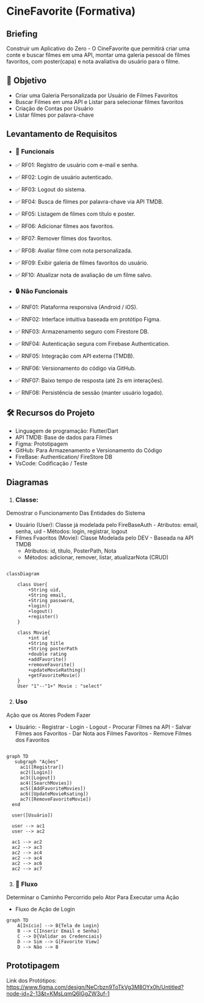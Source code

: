 # CineFavorite (Formativa)

## Briefing
Construir um Aplicativo do Zero - O CineFavorite que permitirá criar uma conte e buscar filmes em uma API, montar uma galeria pessoal de filmes favoritos, com poster(capa) e nota avaliativa do usuário para o filme.

## 🚀 Objetivo
- Criar uma Galeria Personalizada por Usuário de Filmes Favoritos
- Buscar Filmes em uma API e Listar para selecionar filmes favoritos
- Criação de Contas por Usuário
- Listar filmes por palavra-chave

## Levantamento de Requisitos
- ### 🧩 Funcionais
- ✅ RF01: Registro de usuário com e-mail e senha.
- ✅ RF02: Login de usuário autenticado.
- ✅ RF03: Logout do sistema.
- ✅ RF04: Busca de filmes por palavra-chave via API TMDB.
- ✅ RF05: Listagem de filmes com título e poster.
- ✅ RF06: Adicionar filmes aos favoritos.
- ✅ RF07: Remover filmes dos favoritos.
- ✅ RF08: Avaliar filme com nota personalizada.
- ✅ RF09: Exibir galeria de filmes favoritos do usuário.
- ✅ RF10: Atualizar nota de avaliação de um filme salvo.

- ### 🔒 Não Funcionais
- ✅ RNF01: Plataforma responsiva (Android / iOS).
- ✅ RNF02: Interface intuitiva baseada em protótipo Figma.
- ✅ RNF03: Armazenamento seguro com Firestore DB.
- ✅ RNF04: Autenticação segura com Firebase Authentication.
- ✅ RNF05: Integração com API externa (TMDB).
- ✅ RNF06: Versionamento do código via GitHub.
- ✅ RNF07: Baixo tempo de resposta (até 2s em interações).
- ✅ RNF08: Persistência de sessão (manter usuário logado).


##  🛠️ Recursos do Projeto
- Linguagem de programação: Flutter/Dart
- API TMDB: Base de dados para Filmes
- Figma: Prototipagem
- GitHub: Para Armazenamento e Versionamento do Código
- FireBase: Authentication/ FireStore DB
- VsCode: Codificação / Teste 

## Diagramas
1. ### Classe:
Demostrar o Funcionamento Das Entidades do Sistema
- Usuário (User): Classe já modelada pelo FireBaseAuth
      - Atributos: email, senha, uid
      - Métodos: login, registrar, logout
- Filmes Fvaoritos (Movie): Classe Modelada pelo DEV - Baseada na API TMDB
     - Atributos: id, título, PosterPath, Nota
     - Métodos: adicionar, remover, listar, atualizarNota (CRUD)

```mermaid

classDiagram

    class User{
        +String uid,
        +String email,
        +String password,
        +login()
        +logout()
        +register()
    }

    class Movie{
        +int id
        +String title
        +String posterPath
        +double rating
        +addFavorite()
        +removeFavorite()
        +updateMovieRathing()
        +getFavoriteMovie()
    }
    User "1"--"1+" Movie : "select"
```
2. ### Uso
Ação que os Atores Podem Fazer
- Usuário:
      - Registrar
      - Login
      - Logout
      - Procurar Filmes na API
      - Salvar Filmes aos Favoritos
      - Dar Nota aos Filmes Favoritos
      - Remove Filmes dos Favoritos

```mermaid

graph TD
   subgraph "Ações"
     ac1([Registrar])
     ac2([Login])
     ac3([Logout])
     ac4([SearchMovies])
     ac5([AddFavoriteMovies])
     ac6([UpdateMovieRsating])
     ac7([RemoveFavoriteMovie])
  end

  user([Usuário])

  user --> ac1   
  user --> ac2

  ac1 --> ac2   
  ac2 --> ac3   
  ac2 --> ac4   
  ac2 --> ac4   
  ac2 --> ac6   
  ac2 --> ac7   

```

3. ###  🔄 Fluxo
Determinar o Caminho Percorrido pelo Ator Para Executar uma Ação

- Fluxo de Ação de Login

```mermaid
graph TD
    A[Início] --> B{Tela de Login}
    B --> C[Inserir Email e Senha]
    C --> D{Validar as Credenciais}
    D --> Sim --> G[Favorite View]
    D --> Não --> B

```

## Prototipagem

Link dos Protótipos: https://www.figma.com/design/NeCrbzn9ToTkVg3M8OYx0h/Untitled?node-id=2-13&t=KMsLqmQ6IGgZW3uf-1
